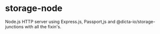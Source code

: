 # storage-node

Node.js HTTP server using Express.js, Passport,js and @dicta-io/storage-junctions with all the fixin's.  

